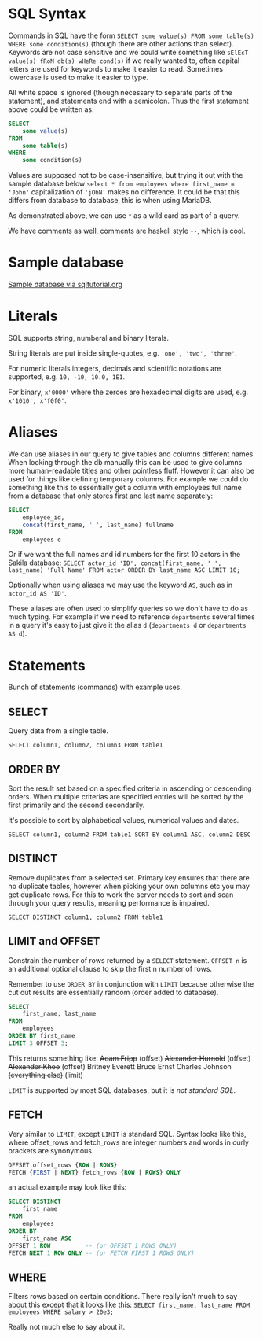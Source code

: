 # SQL Syntax
Commands in SQL have the form `SELECT some value(s) FROM some table(s) WHERE some condition(s)` (though there are other actions than select). Keywords are not case sensitive and we could write something like `sElEcT value(s) fRoM db(s) wHeRe cond(s)` if we really wanted to, often capital letters are used for keywords to make it easier to read. Sometimes lowercase is used to make it easier to type.

All white space is ignored (though necessary to separate parts of the statement), and statements end with a semicolon. Thus the first statement above could be written as:
```sql
SELECT
    some value(s)
FROM
    some table(s)
WHERE
    some condition(s)
```

Values are supposed not to be case-insensitive, but trying it out with the sample database below `select * from employees where first_name = 'John'` capitalization of `'jOhN'` makes no difference. It could be that this differs from database to database, this is when using MariaDB.

As demonstrated above, we can use `*` as a wild card as part of a query.

We have comments as well, comments are haskell style `--`, which is cool.

# Sample database
[Sample database via sqltutorial.org](http://www.sqltutorial.org/sql-sample-database/)

# Literals
SQL supports string, numberal and binary literals.

String literals are put inside single-quotes, e.g. `'one', 'two', 'three'`.

For numeric literals integers, decimals and scientific notations are supported, e.g. `10, -10, 10.0, 1E1`.

For binary, `x'0000'` where the zeroes are hexadecimal digits are used, e.g. `x'1010', x'f0f0'`.

# Aliases
We can use aliases in our query to give tables and columns different names. When looking through the db manually this can be used to give columns more human-readable titles and other pointless fluff. However it can also be used for things like defining temporary columns. For example we could do something like this to essentially get a column with employees full name from a database that only stores first and last name separately:
```sql
SELECT
    employee_id,
    concat(first_name, ' ', last_name) fullname
FROM
    employees e
```
Or if we want the full names and id numbers for the first 10 actors in the Sakila database:
`SELECT actor_id 'ID', concat(first_name, ' ', last_name) 'Full Name' FROM actor ORDER BY last_name ASC LIMIT 10;`

Optionally when using aliases we may use the keyword `AS`, such as in `actor_id AS 'ID'`.

These aliases are often used to simplify queries so we don't have to do as much typing. For example if we need to reference `departments` several times in a query it's easy to just give it the alias `d` (`departments d` or `departments AS d`).

# Statements
Bunch of statements (commands) with example uses.

## SELECT
Query data from a single table.

`SELECT column1, column2, column3 FROM table1`

## ORDER BY
Sort the result set based on a specified criteria in ascending or descending orders. When multiple criterias are specified entries will be sorted by the first primarily and the second secondarily.

It's possible to sort by alphabetical values, numerical values and dates.

`SELECT column1, column2 FROM table1 SORT BY column1 ASC, column2 DESC`

## DISTINCT
Remove duplicates from a selected set. Primary key ensures that there are no duplicate tables, however when picking your own columns etc you may get duplicate rows. For this to work the server needs to sort and scan through your query results, meaning performance is impaired.

`SELECT DISTINCT column1, column2 FROM table1`

## LIMIT and OFFSET
Constrain the number of rows returned by a `SELECT` statement. `OFFSET n` is an additional optional clause to skip the first n number of rows.

Remember to use `ORDER BY` in conjunction with `LIMIT` because otherwise the cut out results are essentially random (order added to database).

```sql
SELECT
    first_name, last_name
FROM
    employees
ORDER BY first_name
LIMIT 3 OFFSET 3;
```
This returns something like:
~~Adam Fripp~~ (offset)
~~Alexander Hurnold~~ (offset)
~~Alexander Khoo~~ (offset)
Britney Everett
Bruce Ernst
Charles Johnson
~~(everything else)~~ (limit)

`LIMIT` is supported by most SQL databases, but it is *not standard SQL*.

## FETCH
Very similar to `LIMIT`, except `LIMIT` is standard SQL. Syntax looks like this, where offset\_rows and fetch\_rows are integer numbers and words in curly brackets are synonymous.
```sql
OFFSET offset_rows {ROW | ROWS}
FETCH {FIRST | NEXT} fetch_rows {ROW | ROWS} ONLY
```
an actual example may look like this:
```sql
SELECT DISTINCT
    first_name
FROM
    employees
ORDER BY
    first_name ASC
OFFSET 1 ROW          -- (or OFFSET 1 ROWS ONLY)
FETCH NEXT 1 ROW ONLY -- (or FETCH FIRST 1 ROWS ONLY)
```

## WHERE
Filters rows based on certain conditions. There really isn't much to say about this except that it looks like this:
`SELECT first_name, last_name FROM employees WHERE salary > 20e3;`

Really not much else to say about it.
